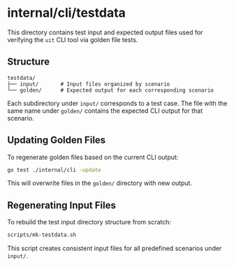 # internal/cli/testdata

This directory contains test input and expected output files used for verifying
the `uit` CLI tool via golden file tests.

## Structure

```
testdata/
├── input/       # Input files organized by scenario
└── golden/      # Expected output for each corresponding scenario
```

Each subdirectory under `input/` corresponds to a test case. The file with the
same name under `golden/` contains the expected CLI output for that scenario.

## Updating Golden Files

To regenerate golden files based on the current CLI output:

```bash
go test ./internal/cli -update
```

This will overwrite files in the `golden/` directory with new output.

## Regenerating Input Files

To rebuild the test input directory structure from scratch:

```bash
scripts/mk-testdata.sh
```

This script creates consistent input files for all predefined scenarios under
`input/`.
